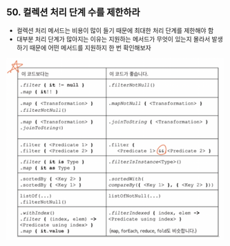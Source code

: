 ## 50. 컬렉션 처리 단계 수를 제한하라

- 컬렉션 처리 메서드는 비용이 많이 들기 때문에 최대한 처리 단계를 제한해야 함
- 대부분 처리 단계가 많아지는 이유는 지원하는 메서드가 무엇이 있는지 몰라서 발생하기 때문에 어떤 메서드를 지원하지 한 번 확인해보자

![collection-api](res/collection-api.png)